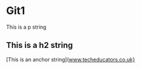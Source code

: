 # Git1

This is a p string

## This is a h2 string

[This is an anchor string](www.techeducators.co.uk}
